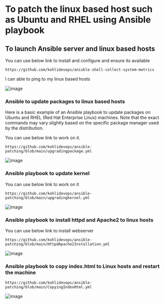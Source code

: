 # To patch the linux based host such as Ubuntu and RHEL using Ansible playbook

## To launch Ansible server and linux based hosts

You can use below link to install and configure and ensure its available

```
https://github.com/kohlidevops/anisble-shell-collect-system-metrics
```

I can able to ping to my linux based hosts

![image](https://github.com/kohlidevops/ansible-patching/assets/100069489/7a6a6102-51e7-4189-9681-ed59ae41a02a)

### Ansible to update packages to linux based hosts

Here is a basic example of an Ansible playbook to update packages on Ubuntu and RHEL (Red Hat Enterprise Linux) machines. Note that the exact commands may vary slightly based on the specific package manager used by the distribution.

You can use below link to work on it.

```
https://github.com/kohlidevops/ansible-patching/blob/main/upgradingpackage.yml
```
![image](https://github.com/kohlidevops/ansible-patching/assets/100069489/d880e33b-8f5a-4698-a065-af32937c8755)

### Ansible playbook to update kernel

You can use below link to work on it

```
https://github.com/kohlidevops/ansible-patching/blob/main/upgradingkernel.yml
```

![image](https://github.com/kohlidevops/ansible-patching/assets/100069489/e6f9201b-2144-4706-b092-8410ab46fa8c)

### Ansible playbook to install httpd and Apache2 to linux hosts

You can use below link to install webserver

```
https://github.com/kohlidevops/ansible-patching/blob/main/HttpdApache2Installation.yml
```

![image](https://github.com/kohlidevops/ansible-patching/assets/100069489/1c4db31e-7d5c-4024-ae80-8830591e1a61)

### Ansible playbook to copy index.html to Linux hosts and restart the machine

```
https://github.com/kohlidevops/ansible-patching/blob/main/CopyingIndexHtml.yml
```

![image](https://github.com/kohlidevops/ansible-patching/assets/100069489/48fc6d23-3efc-4a3f-993c-4b24ec4e6a7b)
